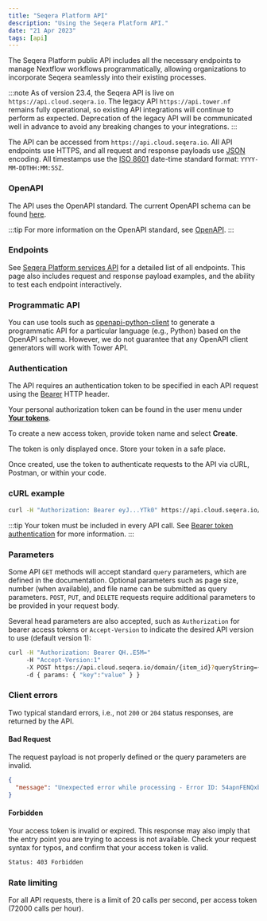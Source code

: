 ```yaml
---
title: "Seqera Platform API"
description: "Using the Seqera Platform API."
date: "21 Apr 2023"
tags: [api]
---
```


The Seqera Platform public API includes all the necessary endpoints to manage Nextflow workflows programmatically, allowing organizations to incorporate Seqera seamlessly into their existing processes.

:::note
As of version 23.4, the Seqera API is live on `https://api.cloud.seqera.io`. The legacy API `https://api.tower.nf` remains fully operational, so existing API integrations will continue to perform as expected. Deprecation of the legacy API will be communicated well in advance to avoid any breaking changes to your integrations.
:::

The API can be accessed from `https://api.cloud.seqera.io`. All API endpoints use HTTPS, and all request and response payloads use [JSON](https://www.json.org/) encoding. All timestamps use the [ISO 8601](https://www.iso.org/iso-8601-date-and-time-format.html) date-time standard format: `YYYY-MM-DDTHH:MM:SSZ`.

### OpenAPI

The API uses the OpenAPI standard. The current OpenAPI schema can be found [here](https://cloud.seqera.io/openapi/seqera-api-latest.yml).

:::tip
For more information on the OpenAPI standard, see [OpenAPI](https://swagger.io/specification/).
:::

### Endpoints

See [Seqera Platform services API](https://cloud.seqera.io/openapi/index.html) for a detailed list of all endpoints. This page also includes request and response payload examples, and the ability to test each endpoint interactively.

### Programmatic API

You can use tools such as [openapi-python-client](https://github.com/openapi-generators/openapi-python-client) to generate a programmatic API for a particular language (e.g., Python) based on the OpenAPI schema. However, we do not guarantee that any OpenAPI client generators will work with Tower API.

### Authentication

The API requires an authentication token to be specified in each API request using the
[Bearer](https://swagger.io/docs/specification/authentication/bearer-authentication) HTTP header.

Your personal authorization token can be found in the user menu under [**Your tokens**](https://cloud.seqera.io/tokens).

To create a new access token, provide token name and select **Create**.

The token is only displayed once. Store your token in a safe place.

Once created, use the token to authenticate requests to the API via cURL, Postman, or within your code.

### cURL example

```bash
curl -H "Authorization: Bearer eyJ...YTk0" https://api.cloud.seqera.io/api/workflow
```

:::tip
Your token must be included in every API call. See [Bearer token authentication](https://swagger.io/docs/specification/authentication/bearer-authentication) for more information.
:::

### Parameters

Some API `GET` methods will accept standard `query` parameters, which are defined in the documentation. Optional parameters such as page size, number (when available), and file name can be submitted as query parameters. `POST`, `PUT`, and `DELETE` requests require additional parameters to be provided in your request body.

Several head parameters are also accepted, such as `Authorization` for bearer access tokens or `Accept-Version` to indicate the desired API version to use (default version 1):

```bash
curl -H "Authorization: Bearer QH..E5M="
     -H "Accept-Version:1"
     -X POST https://api.cloud.seqera.io/domain/{item_id}?queryString={value}
     -d { params: { "key":"value" } }

```

### Client errors

Two typical standard errors, i.e., not `200` or `204` status responses, are returned by the API.

#### Bad Request

The request payload is not properly defined or the query parameters are invalid.

```json
{
  "message": "Unexpected error while processing - Error ID: 54apnFENQxbvCr23JaIjLb"
}
```

#### Forbidden

Your access token is invalid or expired. This response may also imply that the entry point you are trying to access is not available. Check your request syntax for typos, and confirm that your access token is valid.

```bash
Status: 403 Forbidden
```

### Rate limiting

For all API requests, there is a limit of 20 calls per second, per access token (72000 calls per hour).

